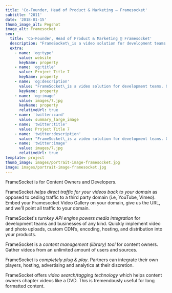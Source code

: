 ```yaml
---
title: 'Co-Founder, Head of Product & Marketing — Framesocket'
subtitle: '2011'
date: '2018-01-15'
thumb_image_alt: Pegshot
image_alt: Framesocket
seo:
  title: 'Co-Founder, Head of Product & Marketing @ Framesocket'
  description: "FrameSocket\_is a video solution for development teams. Quickly implement video uploads, custom CDN’s, encoding, hosting, and distribution into your products."
  extra:
    - name: 'og:type'
      value: website
      keyName: property
    - name: 'og:title'
      value: Project Title 7
      keyName: property
    - name: 'og:description'
      value: "FrameSocket\_is a video solution for development teams. Quickly implement video uploads, custom CDN’s, encoding, hosting, and distribution into your products."
      keyName: property
    - name: 'og:image'
      value: images/7.jpg
      keyName: property
      relativeUrl: true
    - name: 'twitter:card'
      value: summary_large_image
    - name: 'twitter:title'
      value: Project Title 7
    - name: 'twitter:description'
      value: "FrameSocket\_is a video solution for development teams. Quickly implement video uploads, custom CDN’s, encoding, hosting, and distribution into your products."
    - name: 'twitter:image'
      value: images/7.jpg
      relativeUrl: true
template: project
thumb_image: images/portrait-image-framesocket.jpg
image: images/portrait-image-framesocket.jpg
---
```

FrameSocket is for Content Owners and Developers.

FrameSocket *helps direct traffic for your videos back to your domain* as opposed to ceding traffic to a third party domain (i.e, YouTube, Vimeo). Embed your Framesocket Video Gallery on your domain, give us the URL, and we’ll point all traffic to your domain.

FrameSocket's *turnkey API engine powers media integration* for development teams and businesses of any kind. Quickly implement video and photo uploads, custom CDN’s, encoding, hosting, and distribution into your products.

FrameSocket is a *content management (library) tool* for content owners. Gather videos from an unlimited amount of users and sources.

FrameSocket is *completely plug & play*. Partners can integrate their own players, hosting, advertising and analytics at their discretion.

FrameSocket offers *video search/tagging technology* which helps content owners chapter videos like a DVD. This is tremendously useful for long formatted content.
